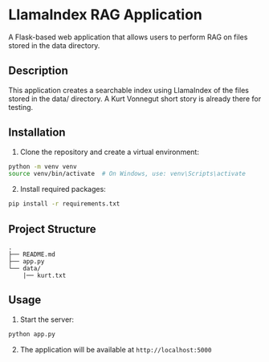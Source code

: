 # LlamaIndex RAG Application

A Flask-based web application that allows users to perform RAG on files stored in the data directory.


## Description
This application creates a searchable index using LlamaIndex of the files stored in the data/ directory. A Kurt Vonnegut short story is already there for testing.

## Installation

1. Clone the repository and create a virtual environment:
```bash
python -m venv venv
source venv/bin/activate  # On Windows, use: venv\Scripts\activate
```

2. Install required packages:
```bash
pip install -r requirements.txt
```

## Project Structure
```
.
├── README.md
├── app.py
└── data/
    |── kurt.txt
```

## Usage

1. Start the server:
```bash
python app.py
```

2. The application will be available at `http://localhost:5000`

